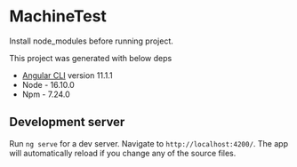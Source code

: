 # MachineTest

Install node_modules before running project.

This project was generated with below deps

 - [Angular CLI](https://github.com/angular/angular-cli) version 11.1.1
 - Node - 16.10.0
 - Npm - 7.24.0

## Development server

Run `ng serve` for a dev server. Navigate to `http://localhost:4200/`. The app will automatically reload if you change any of the source files.
